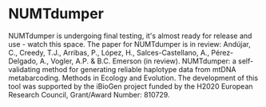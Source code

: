 # NUMTdumper
NUMTdumper is undergoing final testing, it's almost ready for release and use - watch this space.
The paper for NUMTdumper is in review:  Andújar, C., Creedy, T.J., Arribas, P., López, H., Salces-Castellano, A., Pérez-Delgado, A., Vogler, A.P. & B.C. Emerson (in review). NUMTdumper: a self-validating method for generating reliable haplotype data from mtDNA metabarcoding. Methods in Ecology and Evolution.
The development of this tool was supported by the iBioGen project funded by the H2020 European Research Council, Grant/Award Number: 810729.
